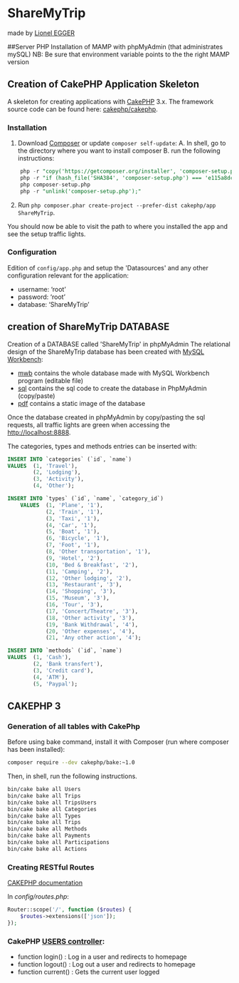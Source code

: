 # ShareMyTrip 
made by [Lionel EGGER](mailto:lionelegger@gmail.com)

##Server PHP
Installation of MAMP with phpMyAdmin (that administrates mySQL)
NB: Be sure that environment variable points to the the right MAMP version

## Creation of CakePHP Application Skeleton

A skeleton for creating applications with [CakePHP](http://cakephp.org) 3.x.
The framework source code can be found here: [cakephp/cakephp](https://github.com/cakephp/cakephp).

### Installation

1. Download [Composer](http://getcomposer.org/doc/00-intro.md) or update `composer self-update`:
A. In shell, go to the directory where you want to install composer
B. run the following instructions:
```sql
    php -r "copy('https://getcomposer.org/installer', 'composer-setup.php');"
    php -r "if (hash_file('SHA384', 'composer-setup.php') === 'e115a8dc7871f15d853148a7fbac7da27d6c0030b848d9b3dc09e2a0388afed865e6a3d6b3c0fad45c48e2b5fc1196ae') { echo 'Installer verified'; } else { echo 'Installer corrupt'; unlink('composer-setup.php'); } echo PHP_EOL;"
    php composer-setup.php
    php -r "unlink('composer-setup.php');"
```
2. Run `php composer.phar create-project --prefer-dist cakephp/app ShareMyTrip`.

You should now be able to visit the path to where you installed the app and see the setup traffic lights.

### Configuration
Edition of `config/app.php` and setup the 'Datasources' and any other configuration relevant for the application:
- username: ‘root’
- password: ‘root’
- database: ‘ShareMyTrip’


## creation of ShareMyTrip DATABASE
Creation of a DATABASE called 'ShareMyTrip' in phpMyAdmin
The relational design of the ShareMyTrip database has been created with [MySQL Workbench](http://dev.mysql.com/downloads/workbench/):
- [mwb](/db/ShareMyTrip.mwb) contains the whole database made with MySQL Workbench program (editable file)
- [sql](/db/ShareMyTrip.sql) contains the sql code to create the database in PhpMyAdmin (copy/paste)
- [pdf](/db/ShareMyTrip.pdf) contains a static image of the database

Once the database created in phpMyAdmin by copy/pasting the sql requests, all traffic lights are green when accessing the [http://localhost:8888](http://localhost:8888/).

The categories, types and methods entries can be inserted with: 
```sql
INSERT INTO `categories` (`id`, `name`) 
VALUES  (1, 'Travel'), 
        (2, 'Lodging'), 
        (3, 'Activity'), 
        (4, 'Other');

INSERT INTO `types` (`id`, `name`, `category_id`) 
    VALUES  (1, 'Plane', '1'), 
            (2, 'Train', '1'), 
            (3, 'Taxi', '1'), 
            (4, 'Car', '1'), 
            (5, 'Boat', '1'), 
            (6, 'Bicycle', '1'), 
            (7, 'Foot', '1'), 
            (8, 'Other transportation', '1'), 
            (9, 'Hotel', '2'), 
            (10, 'Bed & Breakfast', '2'), 
            (11, 'Camping', '2'), 
            (12, 'Other lodging', '2'), 
            (13, 'Restaurant', '3'), 
            (14, 'Shopping', '3'), 
            (15, 'Museum', '3'), 
            (16, 'Tour', '3'), 
            (17, 'Concert/Theatre', '3'), 
            (18, 'Other activity', '3'), 
            (19, 'Bank Withdrawal', '4'),
            (20, 'Other expenses', '4'),  
            (21, 'Any other action', '4');

INSERT INTO `methods` (`id`, `name`) 
VALUES  (1, 'Cash'), 
        (2, 'Bank transfert'), 
        (3, 'Credit card'), 
        (4, 'ATM'),
        (5, 'Paypal');
```

## CAKEPHP 3

### Generation of all tables with CakePhp

Before using bake command, install it with Composer (run where composer has been installed):
```sh
composer require --dev cakephp/bake:~1.0
```

Then, in shell, run the following instructions.
```sh
bin/cake bake all Users
bin/cake bake all Trips
bin/cake bake all TripsUsers
bin/cake bake all Categories
bin/cake bake all Types
bin/cake bake all Trips
bin/cake bake all Methods
bin/cake bake all Payments
bin/cake bake all Participations
bin/cake bake all Actions
```

### Creating RESTful Routes
[CAKEPHP documentation](http://book.cakephp.org/3.0/en/development/routing.html#resource-routes)

In *config/routes.php*:
```php
Router::scope('/', function ($routes) {
    $routes->extensions(['json']);
});
```

### CakePHP [USERS controller](/src/Controller/Component/UsersController.php):

* function login() : Log in a user and redirects to homepage
* function logout() : Log out a user and redirects to homepage
* function current() : Gets the current user logged
